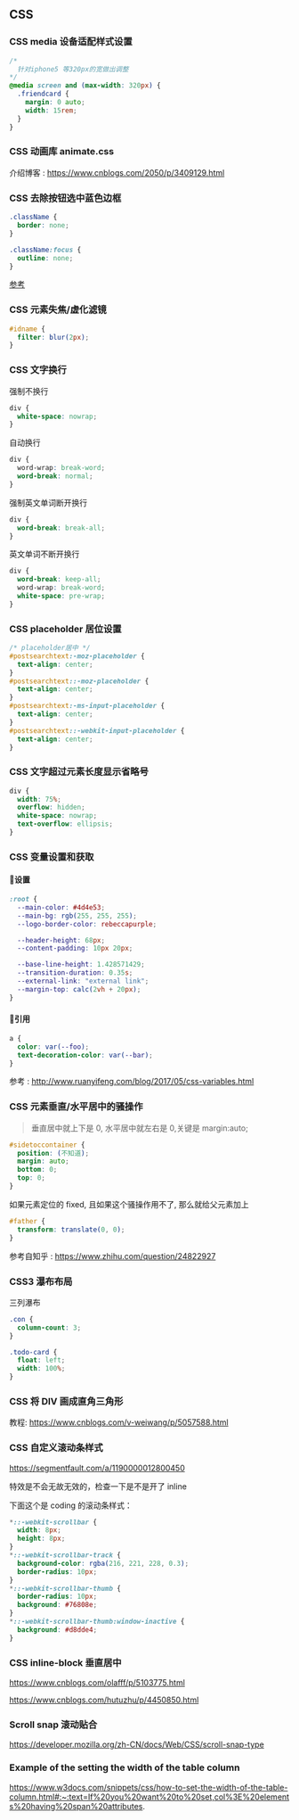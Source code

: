 ## CSS

### CSS media 设备适配样式设置

```css
/* 
  针对iphone5 等320px的宽做出调整
*/
@media screen and (max-width: 320px) {
  .friendcard {
    margin: 0 auto;
    width: 15rem;
  }
}
```

### CSS 动画库 animate.css

介绍博客 : https://www.cnblogs.com/2050/p/3409129.html

### CSS 去除按钮选中蓝色边框

```css
.className {
  border: none;
}

.className:focus {
  outline: none;
}
```

[参考](https://blog.csdn.net/qq_26222859/article/details/51516011)

### CSS 元素失焦/虚化滤镜

```css
#idname {
  filter: blur(2px);
}
```

### CSS 文字换行

强制不换行

```css
div {
  white-space: nowrap;
}
```

自动换行

```css
div {
  word-wrap: break-word;
  word-break: normal;
}
```

强制英文单词断开换行

```css
div {
  word-break: break-all;
}
```

英文单词不断开换行

```css
div {
  word-break: keep-all;
  word-wrap: break-word;
  white-space: pre-wrap;
}
```

### CSS placeholder 居位设置

```css
/* placeholder居中 */
#postsearchtext:-moz-placeholder {
  text-align: center;
}
#postsearchtext::-moz-placeholder {
  text-align: center;
}
#postsearchtext:-ms-input-placeholder {
  text-align: center;
}
#postsearchtext::-webkit-input-placeholder {
  text-align: center;
}
```

### CSS 文字超过元素长度显示省略号

```css
div {
  width: 75%;
  overflow: hidden;
  white-space: nowrap;
  text-overflow: ellipsis;
}
```

### CSS 变量设置和获取

#### :small_blue_diamond:设置

```css
:root {
  --main-color: #4d4e53;
  --main-bg: rgb(255, 255, 255);
  --logo-border-color: rebeccapurple;

  --header-height: 68px;
  --content-padding: 10px 20px;

  --base-line-height: 1.428571429;
  --transition-duration: 0.35s;
  --external-link: "external link";
  --margin-top: calc(2vh + 20px);
}
```

#### :small_blue_diamond:引用

```css
a {
  color: var(--foo);
  text-decoration-color: var(--bar);
}
```

参考 : http://www.ruanyifeng.com/blog/2017/05/css-variables.html

### CSS 元素垂直/水平居中的骚操作

> 垂直居中就上下是 0, 水平居中就左右是 0,关键是 margin:auto;

```css
#sidetoccontainer {
  position: (不知道);
  margin: auto;
  bottom: 0;
  top: 0;
}
```

如果元素定位的 fixed, 且如果这个骚操作用不了, 那么就给父元素加上

```css
#father {
  transform: translate(0, 0);
}
```

参考自知乎 : https://www.zhihu.com/question/24822927

### CSS3 瀑布布局

三列瀑布

```css
.con {
  column-count: 3;
}

.todo-card {
  float: left;
  width: 100%;
}
```

### CSS 将 DIV 画成直角三角形

教程: https://www.cnblogs.com/v-weiwang/p/5057588.html

### CSS 自定义滚动条样式

https://segmentfault.com/a/1190000012800450

特效是不会无故无效的，检查一下是不是开了 inline

下面这个是 coding 的滚动条样式：

```css
*::-webkit-scrollbar {
  width: 8px;
  height: 8px;
}
*::-webkit-scrollbar-track {
  background-color: rgba(216, 221, 228, 0.3);
  border-radius: 10px;
}
*::-webkit-scrollbar-thumb {
  border-radius: 10px;
  background: #76808e;
}
*::-webkit-scrollbar-thumb:window-inactive {
  background: #d8dde4;
}
```

### CSS inline-block 垂直居中

https://www.cnblogs.com/olafff/p/5103775.html

https://www.cnblogs.com/hutuzhu/p/4450850.html

### Scroll snap 滚动贴合

https://developer.mozilla.org/zh-CN/docs/Web/CSS/scroll-snap-type



### Example of the setting the width of the table column

https://www.w3docs.com/snippets/css/how-to-set-the-width-of-the-table-column.html#:~:text=If%20you%20want%20to%20set,col%3E%20elements%20having%20span%20attributes.

